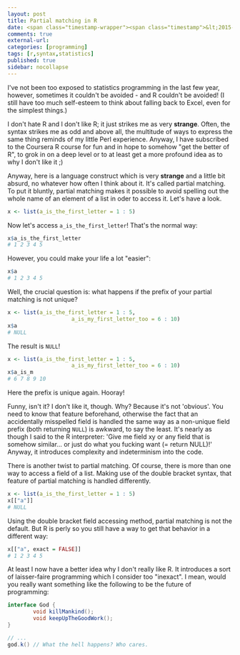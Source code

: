 ```yaml
---
layout: post
title: Partial matching in R
date: <span class="timestamp-wrapper"><span class="timestamp">&lt;2015-02-20 Fre&gt;</span></span> 
comments: true
external-url:
categories: [programming]
tags: [r,syntax,statistics]
published: true
sidebar: nocollapse
---
```

I've not been too exposed to statistics programming in the last few
year, however, sometimes it couldn't be avoided - and R couldn't be
avoided! (I still have too much self-esteem to think about
falling back to Excel, even for the simplest things.)

I don't hate R and I don't like R; it just strikes me as very
**strange**. Often, the syntax strikes me as odd and above all, the
multitude of ways to express the same thing reminds of my little Perl
experience. Anyway, I have subscribed to the Coursera R course for fun
and in hope to somehow "get the better of R", to grok in on a deep
level or to at least get a more profound idea as to why I don't like it ;)

Anyway, here is a language construct which is very **strange** and a
little bit absurd, no whatever how often I think about it. It's called
<span class="underline">partial matching</span>. To put it bluntly, partial matching makes it
possible to avoid spelling out the whole name of an element of a list
in oder to access it. Let's have a look.

<!-- more -->

``` r
x <- list(a_is_the_first_letter = 1 : 5)
```

Now let's access `a_is_the_first_letter`! That's the normal way:

``` r
x$a_is_the_first_letter
# 1 2 3 4 5
```

However, you could make your life a lot "easier":

``` r
x$a
# 1 2 3 4 5
```

Well, the crucial question is: what happens if the prefix of your
partial matching is not unique?

``` r
x <- list(a_is_the_first_letter = 1 : 5,
					a_is_my_first_letter_too = 6 : 10)
x$a
# NULL
```

The result is `NULL`!

``` r
x <- list(a_is_the_first_letter = 1 : 5,
					a_is_my_first_letter_too = 6 : 10)
x$a_is_m
# 6 7 8 9 10
```

Here the prefix is unique again. Hooray!

Funny, isn't it? I don't like it, though. Why? Because it's not 'obvious'.
You need to know that feature beforehand, otherwise the fact that an
accidentally misspelled field is handled the same way as a non-unique
field prefix (both returning `NULL`) is awkward, to say the least.
It's nearly as though I said to the R interpreter: 'Give me field
xy or any field that is somehow similar&#x2026; or just do what you fucking
want (= return NULL)!' Anyway, it introduces complexity and indeterminism into the code. 

There is another twist to partial matching. Of course, there is more
than one way to access a field of a list. Making use of the double bracket
syntax, that feature of partial matching is handled differently.

``` r
x <- list(a_is_the_first_letter = 1 : 5)
x[["a"]]
# NULL
```

Using the double bracket field accessing method, partial matching is
not the default. But R is perly so you still have a way to get that
behavior in a different way:

``` r
x[["a", exact = FALSE]]
# 1 2 3 4 5
```

At least I now have a better idea why I don't really like R. It
introduces a sort of laisser-faire programming which I consider too
"inexact". I mean, would you really want something like the following to be the
future of programming:

``` java
interface God { 
		void killMankind();
		void keepUpTheGoodWork();
}

// ...
god.k() // What the hell happens? Who cares.
```
